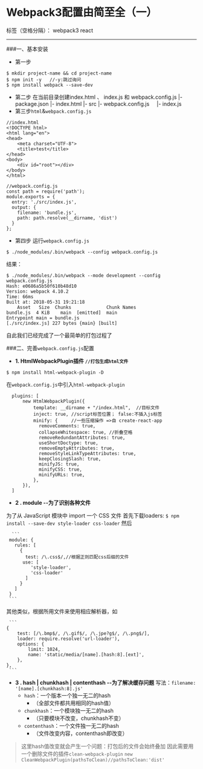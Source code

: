 # Webpack3配置由简至全（一）

标签（空格分隔）： webpack3 react

---

###一、基本安装
* 第一步
```
$ mkdir project-name && cd project-name
$ npm init -y   //-y:跳过询问
$ npm install webpack --save-dev
```
* 第二步
  在当前目录创建index.html 、 index.js 和 webpack.config.js
  |- package.json
  |- index.html
  |- src
  |- webpack.config.js
  &nbsp;&nbsp;&nbsp;&nbsp;|- index.js
* 第三步`html`&`webpack.config.js`
``` 
//index.html
<!DOCTYPE html>
<html lang="en">
<head>
	<meta charset="UTF-8">
	<title>test</title>
</head>
<body>
	<div id="root"></div>
</body>
</html>
```
``` 
//webpack.config.js
const path = require('path');
module.exports = {
  entry: './src/index.js',
  output: {
    filename: 'bundle.js',
    path: path.resolve(__dirname, 'dist')
  }
};
```
* 第四步
运行`webpack.config.js` 
```
$ ./node_modules/.bin/webpack --config webpack.config.js
```
结果：
```
$ ./node_modules/.bin/webpack --mode development --config  webpack.config.js
Hash: e0686a5b50f610b48d10
Version: webpack 4.10.2
Time: 66ms
Built at: 2018-05-31 19:21:18
    Asset   Size  Chunks             Chunk Names
bundle.js  4 KiB    main  [emitted]  main
Entrypoint main = bundle.js
[./src/index.js] 227 bytes {main} [built]

```
自此我们已经完成了一个最简单的打包过程了

###二、完善`webpack.config.js`配置
- **1. HtmlWebpackPlugin插件  `//打包生成html文件`**
```
$ npm install html-webpack-plugin -D
```
在`webpack.config.js`中引入`html-webpack-plugin`
```
  plugins: [
      new HtmlWebpackPlugin({
          template: __dirname + "/index.html",  //目标文件
          inject: true, //script标签位置； false:不插入js标签
          minify: {     //一些压缩操作 =>自 create-react-app
            removeComments: true,
            collapseWhitespace: true, //折叠空格
            removeRedundantAttributes: true,
            useShortDoctype: true,
            removeEmptyAttributes: true,
            removeStyleLinkTypeAttributes: true,
            keepClosingSlash: true,
            minifyJS: true,
            minifyCSS: true,
            minifyURLs: true,
          },
      }),
  ]
```
- **2 . module --为了识别各种文件**

为了从 JavaScript 模块中 import 一个 CSS 文件
 首先下载loaders:
 `$ npm install --save-dev style-loader css-loader`
 然后
 
      ```
     module: {
       rules: [
         {
           test: /\.css$/,//根据正则匹配css后缀的文件
          use: [
             'style-loader',
             'css-loader'
           ]
         }
       ]
     }
     ```
其他类似，根据所用文件来使用相应解析器，如

     ```
    {
        test: [/\.bmp$/, /\.gif$/, /\.jpe?g$/, /\.png$/],
        loader: require.resolve('url-loader'),
        options: { 
            limit: 1024,
            name: 'static/media/[name].[hash:8].[ext]',
        },
    },
     ```
     
- **3 . hash | chunkhash | contenthash --为了解决缓存问题**
 写法：`filename: '[name].[chunkhash:8].js'`
    - `hash`：一个版本一个独一无二的hash
        - （全部文件都共用相同的hash值）
    - `chunkhash`：一个模块独一无二的hash
        - （只要模块不改变，chunkhash不变）
    - `contenthash`：一个文件独一无二的hash
        - （文件改变内容，contenthash即改变） 

> 这里hash值改变就会产生一个问题：打包后的文件会始终叠加
因此需要用一个删除文件的插件`clean-webpack-plugin`
```new CleanWebpackPlugin(pathsToClean)//pathsToClean:'dist'```
